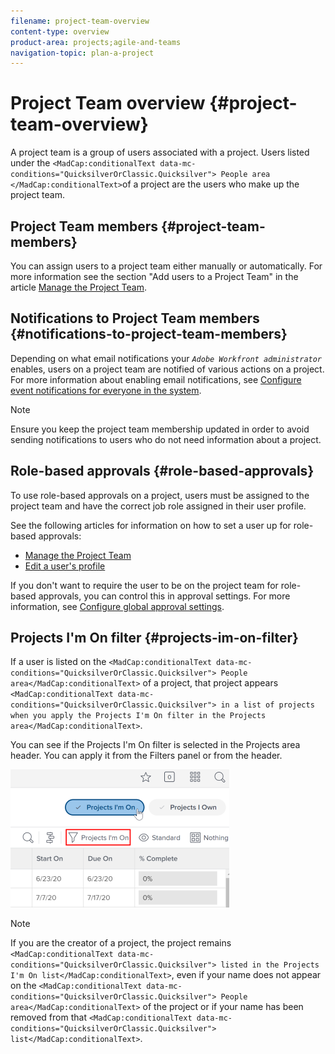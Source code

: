 ```yaml
---
filename: project-team-overview
content-type: overview
product-area: projects;agile-and-teams
navigation-topic: plan-a-project
---
```




# Project Team overview {#project-team-overview}

A project team is a group of users associated with a project. Users listed under the `<MadCap:conditionalText data-mc-conditions="QuicksilverOrClassic.Quicksilver"> People area </MadCap:conditionalText>`of a project are the users who make up the project team. 


## Project Team members {#project-team-members}

You can assign users to a project team either manually or automatically. For more information see the section "Add users to a Project Team" in the article [Manage the Project Team](manage-project-team.md). 


## Notifications to Project Team members {#notifications-to-project-team-members}

Depending on what email notifications your *`Adobe Workfront administrator`* enables, users on a project team are notified of various actions on a project. For more information about enabling email notifications, see [Configure event notifications for everyone in the system](configure-event-notifications-for-everyone-in-the-system.md). 


>[!NOTE]
>
>Ensure you keep the project team membership updated in order to avoid sending notifications to users who do not need information about a project.




## Role-based approvals {#role-based-approvals}

To use role-based approvals on a project, users must be assigned to the project team and have the correct job role assigned in their user profile.


See the following articles for information on how to set a user up for role-based approvals: 



* [Manage the Project Team](manage-project-team.md) 
* [Edit a user's profile](edit-a-users-profile.md) 


If you don't want to require the user to be on the project team for role-based approvals, you can control this in approval settings. For more information, see [Configure global approval settings](establish-approval-settings.md).


## Projects I'm On filter {#projects-im-on-filter}

If a user is listed on the `<MadCap:conditionalText data-mc-conditions="QuicksilverOrClassic.Quicksilver"> People area</MadCap:conditionalText>` of a project, that project appears `<MadCap:conditionalText data-mc-conditions="QuicksilverOrClassic.Quicksilver"> in a list of projects when you apply the Projects I'm On filter in the Projects area</MadCap:conditionalText>`.


You can see if the Projects I'm On filter is selected in the Projects area header. You can apply it from the Filters panel or from the header.


![](assets/nwe-project-list-buttons-350x221.png)




>[!NOTE]
>
>If you are the creator of a project, the project remains `<MadCap:conditionalText data-mc-conditions="QuicksilverOrClassic.Quicksilver"> listed in the Projects I'm On list</MadCap:conditionalText>`, even if your name does not appear on the `<MadCap:conditionalText data-mc-conditions="QuicksilverOrClassic.Quicksilver"> People area</MadCap:conditionalText>` of the project or if your name has been removed from that `<MadCap:conditionalText data-mc-conditions="QuicksilverOrClassic.Quicksilver"> list</MadCap:conditionalText>`.


